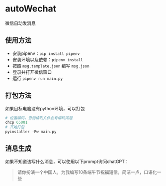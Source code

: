 # autoWechat

微信自动发消息

## 使用方法

- 安装pipenv：`pip install pipenv`
- 安装环境以及依赖：`pipenv install`
- 按照 `msg.template.json` 编写 `msg.json`
- 登录并打开微信窗口
- 运行 `pipenv run main.py`

## 打包方法

如果目标电脑没有python环境，可以打包

```python
# 设置编码，否则读取文件会有编码问题
chcp 65001
# 开始打包
pyinstaller -Fw main.py
```

## 消息生成

如果不知道该写什么消息，可以使用以下prompt询问chatGPT：

> 请你扮演一个中国人，为我编写10条端午节祝福短信，简洁一点，口语化一些

